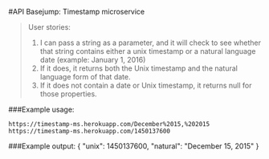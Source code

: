 #API Basejump: Timestamp microservice
>User stories:
>1) I can pass a string as a parameter, and it will check to see whether that string contains either a unix timestamp or a natural language date (example: January 1, 2016)
>2) If it does, it returns both the Unix timestamp and the natural language form of that date.
>3) If it does not contain a date or Unix timestamp, it returns null for those properties.

###Example usage:

	https://timestamp-ms.herokuapp.com/December%2015,%202015
	https://timestamp-ms.herokuapp.com/1450137600

###Example output:
	{ "unix": 1450137600, "natural": "December 15, 2015" }

